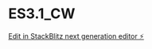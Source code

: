 # ES3.1_CW

[Edit in StackBlitz next generation editor ⚡️](https://stackblitz.com/~/github.com/sanjayxzz/ES3.1_CW)